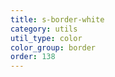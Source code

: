 ```yaml
---
title: s-border-white
category: utils
util_type: color
color_group: border
order: 138
---
```

<div class="s-border-white"></div>